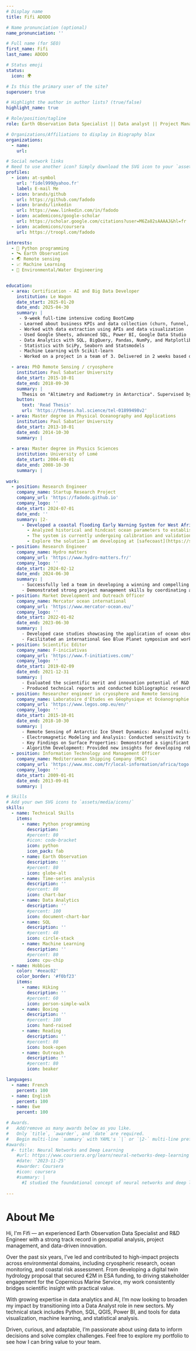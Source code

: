 ```yaml
---
# Display name
title: Fifi ADODO

# Name pronunciation (optional)
name_pronunciation: ''

# Full name (for SEO)
first_name: Fifi
last_name: ADODO

# Status emoji
status:
  icon: 🌍

# Is this the primary user of the site?
superuser: true

# Highlight the author in author lists? (true/false)
highlight_name: true

# Role/position/tagline
role: Earth Observation Data Specialist || Data analyst || Project Management

# Organizations/Affiliations to display in Biography blox
organizations:
  - name: 
    url: 

# Social network links
# Need to use another icon? Simply download the SVG icon to your `assets/media/icons/` folder.
profiles:
  - icon: at-symbol
    url: 'fidel999@yahoo.fr'
    label: E-mail Me
  - icon: brands/github
    url: https://github.com/fadodo
  - icon: brands/linkedin
    url: https://www.linkedin.com/in/fadodo
  - icon: academicons/google-scholar
    url: https://scholar.google.com/citations?user=M6Za82sAAAAJ&hl=fr 
  - icon: academicons/coursera
    url: https://troopl.com/fadodo

interests:
  - 🐍 Python programming
  - 🛰️ Earth Observation  
  - 🌏 Remote sensing
  - 📈 Machine Learning
  - 🌊 Environmental/Water Engineering


education:
  - area: Certification - AI and Big Data Developer
    institution: Le Wagon
    date_start: 2025-01-20
    date_end: 2025-04-30
    summary: |
     - 9-week full-time intensive coding BootCamp
     - Learned about business KPIs and data collection (churn, funnel, CAC, AB test)
     - Worked with data extraction using APIs and data visualization
     - Used Google Sheets, advanced SQL, Power BI, Google Data Studio
     - Data Analytics with SQL, BigQuery, Pandas, NumPy, and Matplotlib
     - Statistics with SciPy, Seaborn and Statsmodels
     - Machine Learning with Scikit-learn
     - Worked on a project in a team of 3. Delivered in 2 weeks based on the analysis of book reviewer's reviews rating behaviour

  - area: PhD Remote Sensing / cryosphere
    institution: Paul Sabatier University
    date_start: 2015-10-01
    date_end: 2018-09-30
    summary: |
      Thesis on "Altimetry and Radiometry in Antarctica". Supervised by Dr. Frederique REMY and Dr. Ghislain PICARD.
    button:
      text: 'Read Thesis'
      url: 'https://theses.hal.science/tel-01899498v2'
  - area: Master degree in Physical Oceanography and Applications
    institution: Paul Sabatier University
    date_start: 2013-10-01
    date_end: 2014-10-30
    summary: |
  
  - area: Master degree in Physics Sciences
    institution: University of Lomé
    date_start: 2004-09-01
    date_end: 2008-10-30
    summary: |
     
work:
  - position: Research Engineer
    company_name: Startup Research Project
    company_url: 'https://fadodo.github.io'
    company_logo: ''
    date_start: 2024-07-01
    date_end: ''
    summary: |2-
      - Developed a coastal flooding Early Warning System for West Africa:
        - Analyzed historical and hindcast ocean parameters to establish a robust threshold for system activation.
        - The system is currently undergoing calibration and validation to ensure accuracy and reliability.
        - Explore the solution I am developing at [safecoast](https://safecoast.netlify.app)
  - position: Research Engineer
    company_name: Hydro matters
    company_url: 'https://www.hydro-matters.fr/'
    company_logo: ''
    date_start: 2024-02-12
    date_end: 2024-06-30
    summary: |
      - Successfully led a team in developing a winning and compelling proposal for a highly competitive ESA tender on developing a hydrological digital twin
      - Demonstrated strong project management skills by coordinating and overseeing all aspects of the tender process
  - position: Market Development and Outreach Officer
    company_name: Mercator ocean international
    company_url: 'https://www.mercator-ocean.eu/'
    company_logo: ''
    date_start: 2022-01-02
    date_end: 2023-06-30
    summary: |
      - Developed case studies showcasing the application of ocean observation data in the blue economy, increasing stakeholder engagement
      - Facilitated an international Geo Blue Planet symposium and working group, promoting the use of ocean data for sustainable development
  - position: Scientific Editor
    company_name: F-iniciativas
    company_url: 'https://www.f-initiatives.com/'
    company_logo: ''
    date_start: 2019-02-09
    date_end: 2021-12-31
    summary: |
      - Evaluated the scientific merit and innovation potential of R&D projects, contributing to the approval of funding
      - Produced technical reports and conducted bibliographic research, ensuring compliance with strict quality standards
  - position: Researcher engineer in cryosphere and Remote Sensing
    company_name: Laboratoire d'Études en Géophysique et Océanographie Spatiales (LEGOS)
    company_url: 'https://www.legos.omp.eu/en/'
    company_logo: ''
    date_start: 2015-10-01
    date_end: 2018-10-30
    summary: |
      - Remote Sensing of Antarctic Ice Sheet Dynamics: Analyzed multi-frequency radar altimetry and radiometry data from ENVISAT and SARAL/AltiKa satellites to study the seasonal dynamics of the Antarctic ice sheet's near-surface properties.
      - Electromagnetic Modeling and Analysis: Conducted sensitivity tests with an electromagnetic model to identify how different radar frequency bands (S, Ku, and Ka) respond to varying snowpack properties such as density, roughness, and temperature.
      - Key Findings on Surface Properties: Demonstrated a significant influence of surface roughness on Ka-band brightness temperatures, a factor often previously neglected in modeling studies. The research highlighted the importance of multi-frequency altimetry and the potential of the S-band signal for studying seasonal surface roughness variability.
      - Algorithm Development: Provided new insights for developing robust algorithms to correct for radar wave penetration errors in dry snow, which improves the accuracy of surface elevation and ice-sheet volume trend estimations 
  - position: Information Technology and Management Officer
    company_name: Mediterranean Shipping Company (MSC)
    company_url: 'https://www.msc.com/fr/local-information/africa/togo'
    company_logo: ''
    date_start: 2009-01-01
    date_end: 2013-09-01
    summary: |

# Skills
# Add your own SVG icons to `assets/media/icons/`
skills:
  - name: Technical Skills
    items:
      - name: Python programming
        description: ''
        #percent: 80
        #icon: code-bracket
        icon: python
        icon_pack: fab
      - name: Earth Observation
        description: ''
        #percent: 80
        icon: globe-alt
      - name: Time-series analysis
        description: ''
        #percent: 80
        icon: chart-bar
      - name: Data Analytics
        description: ''
        #percent: 100
        icon: document-chart-bar
      - name: SQL
        description: ''
        #percent: 40
        icon: circle-stack
      - name: Machine Learning
        description: ''
        #percent: 80
        icon: cpu-chip
  - name: Hobbies
    color: '#eeac02'
    color_border: '#f0bf23'
    items:
      - name: Hiking
        description: ''
        #percent: 60
        icon: person-simple-walk
      - name: Boxing
        description: ''
        #percent: 100
        icon: hand-raised
      - name: Reading
        description: ''
        #percent: 80
        icon: book-open
      - name: Outreach
        description: ''
        #percent: 80
        icon: beaker

languages:
  - name: French
    percent: 100
  - name: English
    percent: 100
  - name: Ewe
    percent: 100

# Awards.
#   Add/remove as many awards below as you like.
#   Only `title`, `awarder`, and `date` are required.
#   Begin multi-line `summary` with YAML's `|` or `|2-` multi-line prefix and indent 2 spaces below.
#awards:
  #- title: Neural Networks and Deep Learning
    #url: https://www.coursera.org/learn/neural-networks-deep-learning
    #date: '2023-11-25'
    #awarder: Coursera
    #icon: coursera
    #summary: |
      #I studied the foundational concept of neural networks and deep learning. By the end, I was familiar with the significant technological trends driving the rise of deep learning; build, train, and apply fully connected deep neural networks; implement efficient (vectorized) neural networks; identify key parameters in a neural network’s architecture; and apply deep learning to your own applications.
  
---
```


# About Me

Hi, I'm Fifi — an experienced Earth Observation Data Specialist and R&D Engineer with a strong track record in geospatial analysis, project management, and data-driven innovation.

Over the past six years, I’ve led and contributed to high-impact projects across environmental domains, including cryospheric research, ocean monitoring, and coastal risk assessment. From developing a digital twin hydrology proposal that secured €2M in ESA funding, to driving stakeholder engagement for the Copernicus Marine Service, my work consistently bridges scientific insight with practical value.

With growing expertise in data analytics and AI, I’m now looking to broaden my impact by transitioning into a Data Analyst role in new sectors. My technical stack includes Python, SQL, QGIS, Power BI, and tools for data visualization, machine learning, and statistical analysis.

Driven, curious, and adaptable, I’m passionate about using data to inform decisions and solve complex challenges. Feel free to explore my portfolio to see how I can bring value to your team.

